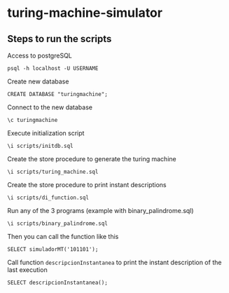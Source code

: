 # turing-machine-simulator

## Steps to run the scripts

Access to postgreSQL

`psql -h localhost -U USERNAME`

Create new database

`CREATE DATABASE "turingmachine";`

Connect to the new database

`\c turingmachine`

Execute initialization script

`\i scripts/initdb.sql`

Create the store procedure to generate the turing machine

`\i scripts/turing_machine.sql`

Create the store procedure to print instant descriptions

`\i scripts/di_function.sql`

Run any of the 3 programs (example with binary_palindrome.sql)

`\i scripts/binary_palindrome.sql`

Then you can call the function like this

`SELECT simuladorMT('101101');`

Call function `descripcionInstantanea` to print the instant description of the last execution

`SELECT descripcionInstantanea();`
